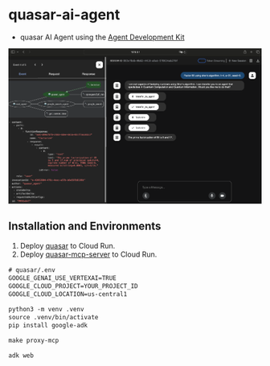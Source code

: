 # quasar-ai-agent

 * quasar AI Agent using the [Agent Development Kit](https://google.github.io/adk-docs/)

![factorize](factorize.png)

## Installation and Environments

 1. Deploy [quasar](https://github.com/itsubaki/quasar) to Cloud Run.
 1. Deploy [quasar-mcp-server](https://github.com/itsubaki/quasar-mcp-server) to Cloud Run.

```shell
# quasar/.env
GOOGLE_GENAI_USE_VERTEXAI=TRUE
GOOGLE_CLOUD_PROJECT=YOUR_PROJECT_ID
GOOGLE_CLOUD_LOCATION=us-central1
```

```shell
python3 -m venv .venv
source .venv/bin/activate
pip install google-adk
```

```shell
make proxy-mcp
```

```shell
adk web
```
